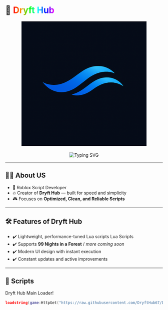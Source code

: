 # 💨 <span style="background: linear-gradient(90deg, #ff0000, #ff9900, #00ff00, #00ffff, #0000ff, #ff00ff); -webkit-background-clip: text; color: transparent;">Dryft Hub</span>

<p align="center">
  <img src="assets/image.png" alt="Dryft Hub Logo" width="400"/><br><br>

  <img src="https://readme-typing-svg.herokuapp.com?font=JetBrains+Mono&size=28&duration=3000&pause=500&color=00FFD1&center=true&vCenter=true&width=700&lines=💨+Welcome+to+Dryft+Hub!+🎺" alt="Typing SVG" />
</p>

---

## 👨‍💻 About US

- 🚀 Roblox Script Developer
- 🔥 Creator of **Dryft Hub** — built for speed and simplicity
- 🎮 Focuses on **Optimized, Clean, and Reliable Scripts**

---

## 🛠️ Features of Dryft Hub

- ✔️ Lightweight, performance-tuned Lua scripts Lua Scripts  
- ✔️ Supports **99 Nights in a Forest** / *more coming soon*
- ✔️ Modern UI design with instant execution
- ✔️ Constant updates and active improvements

---

## 🚀 Scripts

 Dryft Hub Main Loader!
```lua
loadstring(game:HttpGet("https://raw.githubusercontent.com/DryftHub67/Dryfthub/refs/heads/main/Dryft%20Hub"))()
